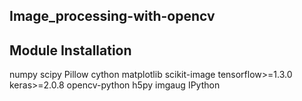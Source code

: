 ##                                           Image_processing-with-opencv

## Module Installation
numpy
scipy
Pillow
cython
matplotlib
scikit-image
tensorflow>=1.3.0
keras>=2.0.8
opencv-python
h5py
imgaug
IPython

